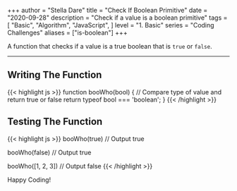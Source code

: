 +++
author = "Stella Dare"
title = "Check If Boolean Primitive"
date = "2020-09-28"
description = "Check if a value is a boolean primitive"
tags = [
    "Basic",
    "Algorithm",
    "JavaScript",
]
level = "1. Basic"
series = "Coding Challenges"
aliases = ["is-boolean"]
+++

A function that checks if a value is a true boolean that is `true` or `false`.
<!--more-->

---
## Writing The Function
{{< highlight js >}}
function booWho(bool) {
  // Compare type of value and return true or false
  return typeof bool === 'boolean';
}
{{< /highlight >}}

## Testing The Function
{{< highlight js >}}
booWho(true)
// Output
true

booWho(false)
// Output
true

booWho([1, 2, 3])
// Output
false
{{< /highlight >}}

Happy Coding!

